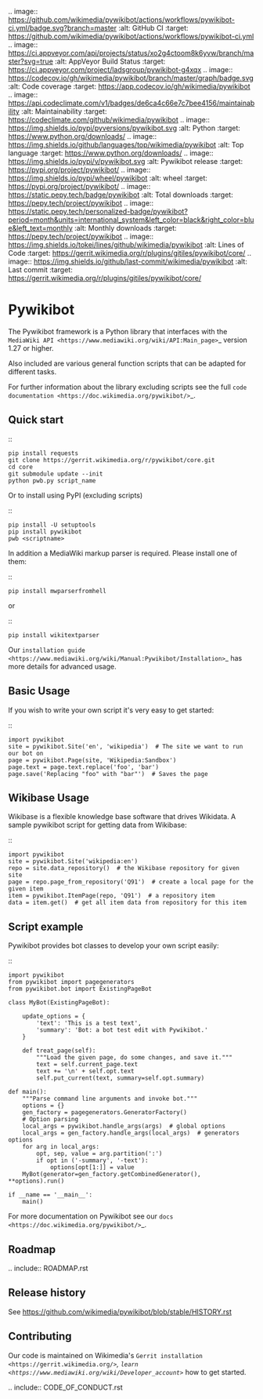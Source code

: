 .. image:: https://github.com/wikimedia/pywikibot/actions/workflows/pywikibot-ci.yml/badge.svg?branch=master
   :alt: GitHub CI
   :target: https://github.com/wikimedia/pywikibot/actions/workflows/pywikibot-ci.yml
.. image:: https://ci.appveyor.com/api/projects/status/xo2g4ctoom8k6yvw/branch/master?svg=true
   :alt: AppVeyor Build Status
   :target: https://ci.appveyor.com/project/ladsgroup/pywikibot-g4xqx
.. image:: https://codecov.io/gh/wikimedia/pywikibot/branch/master/graph/badge.svg
   :alt: Code coverage
   :target: https://app.codecov.io/gh/wikimedia/pywikibot
.. image:: https://api.codeclimate.com/v1/badges/de6ca4c66e7c7bee4156/maintainability
   :alt: Maintainability
   :target: https://codeclimate.com/github/wikimedia/pywikibot
.. image:: https://img.shields.io/pypi/pyversions/pywikibot.svg
   :alt: Python
   :target: https://www.python.org/downloads/
.. image:: https://img.shields.io/github/languages/top/wikimedia/pywikibot
   :alt: Top language
   :target: https://www.python.org/downloads/
.. image:: https://img.shields.io/pypi/v/pywikibot.svg
   :alt: Pywikibot release
   :target: https://pypi.org/project/pywikibot/
.. image:: https://img.shields.io/pypi/wheel/pywikibot
   :alt: wheel
   :target: https://pypi.org/project/pywikibot/
.. image:: https://static.pepy.tech/badge/pywikibot
   :alt: Total downloads
   :target: https://pepy.tech/project/pywikibot
.. image:: https://static.pepy.tech/personalized-badge/pywikibot?period=month&units=international_system&left_color=black&right_color=blue&left_text=monthly
   :alt: Monthly downloads
   :target: https://pepy.tech/project/pywikibot
.. image:: https://img.shields.io/tokei/lines/github/wikimedia/pywikibot
   :alt: Lines of Code
   :target: https://gerrit.wikimedia.org/r/plugins/gitiles/pywikibot/core/
.. image:: https://img.shields.io/github/last-commit/wikimedia/pywikibot
   :alt: Last commit
   :target: https://gerrit.wikimedia.org/r/plugins/gitiles/pywikibot/core/


Pywikibot
=========

The Pywikibot framework is a Python library that interfaces with the
`MediaWiki API <https://www.mediawiki.org/wiki/API:Main_page>`_
version 1.27 or higher.

Also included are various general function scripts that can be adapted for
different tasks.

For further information about the library excluding scripts see
the full `code documentation <https://doc.wikimedia.org/pywikibot/>`_.

Quick start
-----------

::

    pip install requests
    git clone https://gerrit.wikimedia.org/r/pywikibot/core.git
    cd core
    git submodule update --init
    python pwb.py script_name

Or to install using PyPI (excluding scripts)

::

    pip install -U setuptools
    pip install pywikibot
    pwb <scriptname>

In addition a MediaWiki markup parser is required. Please install one of them:

::

    pip install mwparserfromhell

or

::

    pip install wikitextparser

Our `installation
guide <https://www.mediawiki.org/wiki/Manual:Pywikibot/Installation>`_
has more details for advanced usage.

Basic Usage
-----------

If you wish to write your own script it's very easy to get started:

::

    import pywikibot
    site = pywikibot.Site('en', 'wikipedia')  # The site we want to run our bot on
    page = pywikibot.Page(site, 'Wikipedia:Sandbox')
    page.text = page.text.replace('foo', 'bar')
    page.save('Replacing "foo" with "bar"')  # Saves the page

Wikibase Usage
--------------

Wikibase is a flexible knowledge base software that drives Wikidata.
A sample pywikibot script for getting data from Wikibase:

::

    import pywikibot
    site = pywikibot.Site('wikipedia:en')
    repo = site.data_repository()  # the Wikibase repository for given site
    page = repo.page_from_repository('Q91')  # create a local page for the given item
    item = pywikibot.ItemPage(repo, 'Q91')  # a repository item
    data = item.get()  # get all item data from repository for this item

Script example
--------------

Pywikibot provides bot classes to develop your own script easily:

::

    import pywikibot
    from pywikibot import pagegenerators
    from pywikibot.bot import ExistingPageBot

    class MyBot(ExistingPageBot):

        update_options = {
            'text': 'This is a test text',
            'summary': 'Bot: a bot test edit with Pywikibot.'
        }

        def treat_page(self):
            """Load the given page, do some changes, and save it."""
            text = self.current_page.text
            text += '\n' + self.opt.text
            self.put_current(text, summary=self.opt.summary)

    def main():
        """Parse command line arguments and invoke bot."""
        options = {}
        gen_factory = pagegenerators.GeneratorFactory()
        # Option parsing
        local_args = pywikibot.handle_args(args)  # global options
        local_args = gen_factory.handle_args(local_args)  # generators options
        for arg in local_args:
            opt, sep, value = arg.partition(':')
            if opt in ('-summary', '-text'):
                options[opt[1:]] = value
        MyBot(generator=gen_factory.getCombinedGenerator(), **options).run()

    if __name == '__main__':
        main()


For more documentation on Pywikibot see our `docs <https://doc.wikimedia.org/pywikibot/>`_.


Roadmap
-------

.. include:: ROADMAP.rst

Release history
---------------

See https://github.com/wikimedia/pywikibot/blob/stable/HISTORY.rst

Contributing
------------

Our code is maintained on Wikimedia's `Gerrit installation <https://gerrit.wikimedia.org/>`_,
`learn <https://www.mediawiki.org/wiki/Developer_account>`_ how to get
started.

.. include:: CODE_OF_CONDUCT.rst
